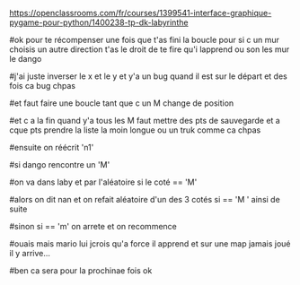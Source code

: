 https://openclassrooms.com/fr/courses/1399541-interface-graphique-pygame-pour-python/1400238-tp-dk-labyrinthe


#ok pour te récompenser une fois que t'as fini la boucle pour si c un mur choisis un autre direction t'as le droit de te fire qu'i lapprend ou son les mur le dango

#j'ai juste inverser le x et le y et y'a un bug quand il est sur le départ et des fois ca bug chpas

#et faut faire une boucle tant que c un M change de position

#et c a la fin quand y'a tous les M faut mettre des pts de sauvegarde et a cque pts prendre la liste la moin longue ou un truk comme ca chpas


#ensuite on réécrit 'n1'

#si dango rencontre un 'M'

#on va dans laby et par l'aléatoire si le coté == 'M'

#alors on dit nan et on refait aléatoire d'un des 3 cotés si == 'M ' ainsi de suite

#sinon si == 'm' on arrete et on recommence

#ouais mais mario lui jcrois qu'a force il apprend et sur une map jamais joué il y arrive...

#ben ca sera pour la prochinae fois ok

